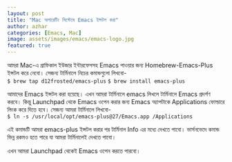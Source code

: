 ```yaml
---
layout: post
title: "Mac অপারেটিং সিস্টেমে Emacs ইন্সটল করা"
author: azhar
categories: [Emacs, Mac]
image: assets/images/emacs/emacs-logo.jpg
featured: true
---
```


আমরা Mac-এ গ্রাফিকাল ইউজার ইন্টারফেসসহ Emacs পাওয়ার জন্য Homebrew-Emacs-Plus ইন্সটল করে নেবো। সেজন্য টার্মিনালে নিচের কমান্ডগুলো লিখবো-  
`$ brew tap d12frosted/emacs-plus`
`$ brew install emacs-plus`

আমাদের Emacs ইন্সটল করা হয়েছে। এখন আমরা টার্মিনালে emacs লিখলে টার্মিনালে Emacs প্রদর্শণ করবে। কিন্তু Launchpad থেকে Emacs ওপেন করার জন্য Emacs অ্যাপটাকে Applications ফোল্ডারে লিংক করে দিতে হবে। সেজন্য আমরা টার্মিনালে লিখবো-  
`$ ln -s /usr/local/opt/emacs-plus@27/Emacs.app /Applications`

এই কমান্ডটি আমরা emacs-plus ইন্সটল করার পর টার্মিনাল Info এর মধ্যে দেখতে পাবো। ভার্সনভেদে কমান্ড ভিন্ন রকমও হতে পারে যা আমরা টার্মিনালেই দেখতে পাবো।

এখন আমরা Launchpad থেকেই Emacs ওপেন করতে পারবো।
